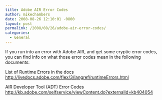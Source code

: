 ```yaml
---
title: Adobe AIR Error Codes
author: mikechambers
date: 2008-08-26 12:10:01 -0800
layout: post
permalink: /2008/08/26/adobe-air-error-codes/
categories:
  - General
---
```



If you run into an error with Adobe AIR, and get some cryptic error codes, you can find info on what those error codes mean in the following documents:  
<!--more-->

  
List of Runtime Errors in the docs  
<http://livedocs.adobe.com/flex/3/langref/runtimeErrors.html>

AIR Developer Tool (ADT) Error Codes  
<http://kb.adobe.com/selfservice/viewContent.do?externalId=kb404054>